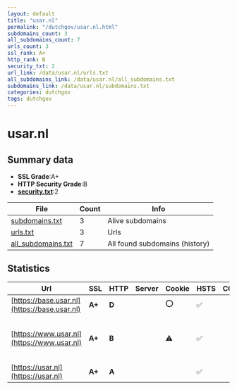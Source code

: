```yaml
---
layout: default
title: "usar.nl"
permalink: "/dutchgov/usar.nl.html"
subdomains_count: 3
all_subdomains_count: 7
urls_count: 3
ssl_rank: A+
http_rank: B
security_txt: 2
url_link: /data/usar.nl/urls.txt
all_subdomains_link: /data/usar.nl/all_subdomains.txt
subdomains_link: /data/usar.nl/subdomains.txt
categories: dutchgov
tags: dutchgov
---
```



# usar.nl
## Summary data


 - **SSL Grade**:A+
 - **HTTP Security Grade**:B
 - **[security.txt](https://www.digitaleoverheid.nl/nieuws/standaard-security-txt-nu-verplicht-voor-overheid/)**:2


| File       | Count | Info |
|------------|-------|------|
|[subdomains.txt](/DutchGovScope/data/usar.nl/subdomains.txt)|3|Alive subdomains|
|[urls.txt](/DutchGovScope/data/usar.nl/urls.txt)|3|Urls|
|[all_subdomains.txt](/DutchGovScope/data/usar.nl/all_subdomains.txt)|7|All found subdomains (history)|


## Statistics


| Url | SSL | HTTP | Server | Cookie | HSTS | CORS | CTO | CSP | XFO | XXP | RP |FP| Tech |Title |
|--------|-------|-------|------|------|------|------|------|------|------|------|------|------|------|------|
|[https://base.usar.nl](https://base.usar.nl)| **A+**| **D**||:o: |:white_check_mark: | | | | | | :white_check_mark: | |HSTS|Redirecting to h...|
|[https://www.usar.nl](https://www.usar.nl)| **A+**| **B**||:warning: |:white_check_mark: | | | | :white_check_mark: | :white_check_mark: | :white_check_mark: | |HSTS MySQL PHP WP Rocket WPML:4.6.12 WordPress:6.6.1 Yoast SEO:23.2|Home - USAR|
|[https://usar.nl](https://usar.nl)| **A+**| **A**|| |:white_check_mark: | | | | :white_check_mark: | :white_check_mark: | :white_check_mark: | |HSTS||

